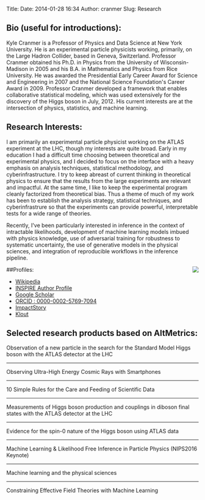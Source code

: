 Title: 
Date: 2014-01-28 16:34
Author: cranmer
Slug: Research


## Bio (useful for introductions):
<!--Kyle Cranmer is an Associate Professor of Physics at New York University and Affiliated Faculty member at NYU's Center for Data Science.  He is an experimental particle physicists working, primarily, on the Large Hadron Collider, based in Geneva, Switzerland.  Professor Cranmer obtained his Ph.D. in Physics from the University of Wisconsin-Madison in 2005 and his B.A. in Mathematics and Physics from Rice University.  In 2007, he was awarded the Presidential Early Career Award for Science and Engineering from President George W. Bush via the Department of Energy's Office of Science and in 2009 he was awarded the National Science Foundation's Career Award.  Professor Cranmer developed a framework that enables collaborative statistical modeling, which was used extensively for the discovery of the Higgs boson in July, 2012.-->

Kyle Cranmer is a Professor of Physics and Data Science at New York University. He is an experimental particle physicists working, primarily, on the Large Hadron Collider, based in Geneva, Switzerland. Professor Cranmer obtained his Ph.D. in Physics from the University of Wisconsin-Madison in 2005 and his 
B.A. in Mathematics and Physics from Rice University. 
He was awarded the Presidential Early Career Award for Science and Engineering in 2007 and the National Science Foundation's Career Award in 2009. Professor Cranmer developed a framework that enables collaborative statistical modeling, which was used extensively for the discovery of the Higgs boson in July, 2012. His current interests are at the intersection of physics, statistics, and machine learning.

## Research Interests:

I am primarily an experimental particle physicist working on the ATLAS experiment at the LHC, 
though my interests are quite broad. Early in my education I had a difficult time choosing
between theoretical and experimental physics, and I decided to focus on the interface with
a heavy emphasis on analysis techniques, statistical methodology, and cyberinfrastructure. 
I try to keep abreast of current thinking in theoretical physics to ensure that the results
from the large experiments are relevant and impactful. At the same time, I like to keep 
the experimental program cleanly factorized from theoretical bias. Thus a theme of much 
of my work has been to establish the analysis strategy, statistical techniques, and cyberinfrastrure
so that the experiments can provide powerful, interpretable tests for a wide range of theories.

Recently, I've been particularly interested in inference in the context of intractable likelihoods, development of machine learning models imbued with physics knowledge, use of adversarial training for robustness to systematic uncertainty, the use of generative models in the physical sciences, and integration of reproducible workflows in the inference pipeline.

<a href="http://inspirehep.net/author/profile/K.S.Cranmer.1">
	<img align="right" src="http://inspirehep.net/img/inspire_logo_hep.png" />
</a>

##Profiles:
- [Wikipedia](https://en.wikipedia.org/wiki/Kyle_Cranmer)
- [INSPIRE Author Profile](http://inspirehep.net/author/profile/K.S.Cranmer.1)
- [Google Scholar](http://scholar.google.com/citations?user=EZjSxgwAAAAJ)
- [ORCID : 0000-0002-5769-7094](http://orcid.org/0000-0002-5769-7094)
- [ImpactStory](https://impactstory.org/u/0000-0002-5769-7094)
- [Klout](http://klout.com/#/KyleCranmer)



## Selected research products based on AltMetrics:

<!-- go here: https://www.altmetric.com/products/altmetric-badges/ -->

<!--http://api.altmetric.com/embeds.html-->
<script type='text/javascript' src='https://d1bxh8uas1mnw7.cloudfront.net/assets/embed.js'></script>
<div class="row">
	<div  class="col-md-4">
		Observation of a new particle in the search for the Standard Model Higgs boson with the ATLAS detector at the LHC
	</div>
	<div  class="col-md-8">
		<div class='altmetric-embed' data-badge-type='donut' data-badge-details='right' data-altmetric-id="1084560"></div>
	</div>
</div>

- - - 

<!--http://api.altmetric.com/embeds.html-->
<script type='text/javascript' src='https://d1bxh8uas1mnw7.cloudfront.net/assets/embed.js'></script>
<div class="row">
	<div  class="col-md-4">
		Observing Ultra-High Energy Cosmic Rays with Smartphones
	</div>
	<div  class="col-md-8">

<div data-badge-details="right" data-badge-type="donut" data-doi="10.1016/j.astropartphys.2016.02.002" data-hide-no-mentions="true" class="altmetric-embed"></div>
<!--		<div class='altmetric-embed' data-badge-type='donut' data-badge-details='right' data-altmetric-id="2771016"></div>-->
	</div>
</div>


- - - 

<div class="row">
	<div  class="col-md-4">
		10 Simple Rules for the Care and Feeding of Scientific Data
	</div>
	<div  class="col-md-8">
		<div class='altmetric-embed' data-badge-type='donut' data-badge-details='right' data-altmetric-id="2033234"></div>
	</div>
</div>

- - - 

<div class="row">
	<div  class="col-md-4">
		Measurements of Higgs boson production and couplings in diboson final states with the ATLAS detector at the LHC
	</div>
	<div  class="col-md-8">
		<div class='altmetric-embed' data-badge-type='donut' data-badge-details='right' data-doi="10.1016/j.physletb.2013.08.010"></div>
	</div>
</div>

- - - 

<div class="row">
	<div  class="col-md-4">
		Evidence for the spin-0 nature of the Higgs boson using ATLAS data
	</div>
	<div  class="col-md-8">
		<div class='altmetric-embed' data-badge-type='donut' data-badge-details='right' data-altmetric-id="1605067"></div>
	</div>
</div>

- - -

<div class="row">
	<div  class="col-md-4">
		Machine Learning & Likelihood Free Inference in Particle Physics (NIPS2016 Keynote)
	</div>
	<div  class="col-md-8">
		<div class="altmetric-embed" data-badge-type="donut"  data-badge-details='right' data-altmetric-id="14540603" ></div>
	</div>
</div>

- - -

<div class="row">
	<div  class="col-md-4">
Machine learning and the physical sciences
	</div>
	<div  class="col-md-8">
<div data-badge-details="right" data-badge-type="donut" data-doi="10.1103/RevModPhys.91.045002" data-hide-no-mentions="true" class="altmetric-embed"></div>
	</div>
</div>

- - -

<div class="row">
	<div  class="col-md-4">
Constraining Effective Field Theories with Machine Learning
	</div>
	<div  class="col-md-8">
<div data-badge-details="right" data-badge-type="donut" data-doi="10.1103/PhysRevLett.121.111801" data-hide-no-mentions="true" class="altmetric-embed"></div>
	</div>
</div>



<br >


 
<!--<iframe src="https://impactstory.org/embed/KyleCranmer" width="100%" height="600"></iframe>-->
<!--<iframe src="https://impactstory.org/KyleCranmer" width="100%" height="600"></iframe>-->
<!-- <iframe src="https://impactstory.org/KyleCranmer/map" width="100%" height="600"></iframe>-->

<!--
	attempt to embed map
<script src="https://impactstory.org/top.js"></script>
<script src="//ajax.googleapis.com/ajax/libs/jquery/2.1.1/jquery.min.js"></script>
<script src="//ajax.googleapis.com/ajax/libs/jqueryui/1.11.1/jquery-ui.min.js"></script>
<script src="//ajax.googleapis.com/ajax/libs/angularjs/1.2.16/angular.min.js"></script>
<script src="//angular-ui.github.io/bootstrap/ui-bootstrap-tpls-0.11.0.js"></script>
<script type="text/javascript" src="https://impactstory.org/static/dist/angular-libs.js"></script> 
<script type="text/javascript" src="https://impactstory.org/static/dist/Impactstory.js"></script>
<script type="text/javascript" src="https://js.stripe.com/v2/"></script>
<script type="text/javascript">      Stripe.setPublishableKey(stripePublishableKey);
</script>


<div id="replaceme">some text</div>
<b>Server Response:</b>
<div id="error"></div>

<script>
$( "#replaceme" ).load( "https://impactstory.org/KyleCranmer/map #sidebar", function( response, status, xhr ) {
  if ( status == "error" ) {
    var msg = "Sorry but there was an error: ";
    $( "#error" ).html( msg + xhr.status + " " + xhr.statusText );
  }
  else {
  	 var msg = "No error reported: ";
    $( "#error" ).html( msg + xhr.status + " " + xhr.statusText );
  }
});
</script> 

-->

<!--
ImpactStory
-----------

As part of my investigations into the quickly evolving world of
incentives and metrics around publication of papers, data, and code I've
looked into [Klout][] and now I have made my [ImpactStory profile][] and
embedded it below (unfortunately, it seems to be fixed width).
<iframe src="http://impactstory.org/embed/KyleCranmer" width="95%" height="1000em"></iframe>
-->
<!--
	<div class="AltmetricWidget" id="AltmetricWidget756" data-id="756"></div>
<script>(function(d, t){var g = d.createElement(t),s = d.getElementsByTagName(t)[0];g.src = "http://widget.altmetric.com/js/AltmetricWidget.aspx?aw=756";s.parentNode.insertBefore(g,s);}(document, 'script'));</script>
-->


  [Klout]: http://klout.com/#/KyleCranmer
  [ImpactStory profile]: http://impactstory.org/KyleCranmer
